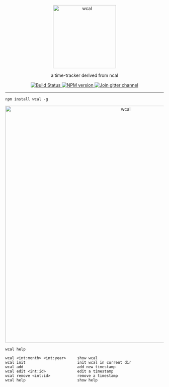 <p align="center">
  <a href="https://github.com/reimertz/wcal">
    <img alt="wcal" src="https://github.com/reimertz/wcal/raw/master/wcal.png" width="200">
  </a>
</p>

<p align="center">
  a time-tracker derived from ncal
</p>

<p align="center">
  <a href="https://travis-ci.org/reimertz/wcal">
    <img src="https://travis-ci.org/reimertz/wcal.svg?branch=master" alt="Build Status">
  </a>
  <a href="https://www.npmjs.com/package/wcal">
    <img src="https://img.shields.io/npm/v/wcal.svg" alt="NPM version">
  </a>
  <a href="https://gitter.im/reimertz/wcal">
    <img src="https://badges.gitter.im/reimertz/wcal.svg" alt="Join gitter channel">
  </a>
</p>

---
```
npm install wcal -g
```

<p align="center">
  <a href="https://github.com/reimertz/wcal">
    <img alt="wcal" src="https://github.com/reimertz/wcal/raw/master/wcal.gif" width="750">
  </a>
</p>


```
wcal help

wcal <int:month> <int:year>     show wcal
wcal init                       init wcal in current dir
wcal add                        add new timestamp
wcal edit <int:id>              edit a timestamp
wcal remove <int:id>            remove a timestamp
wcal help                       show help
```
